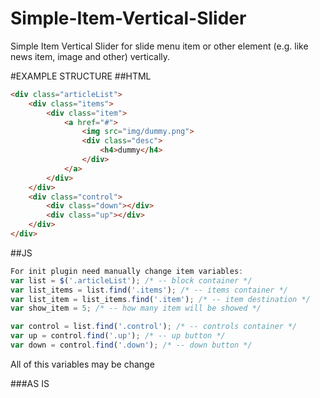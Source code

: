 # Simple-Item-Vertical-Slider
Simple Item Vertical Slider for slide menu item or other element (e.g. like news item, image and other) vertically.

#EXAMPLE STRUCTURE
##HTML
```html
<div class="articleList">
    <div class="items">
        <div class="item">
            <a href="#">
                <img src="img/dummy.png">
                <div class="desc">
                    <h4>dummy</h4>
                </div>
            </a>
        </div>
    </div>
    <div class="control">
        <div class="down"></div>
        <div class="up"></div>
    </div>
</div>
```
##JS
```javascript
For init plugin need manually change item variables:
var list = $('.articleList'); /* -- block container */
var list_items = list.find('.items'); /* -- items container */
var list_item = list_items.find('.item'); /* -- item destination */
var show_item = 5; /* -- how many item will be showed */

var control = list.find('.control'); /* -- controls container */
var up = control.find('.up'); /* -- up button */
var down = control.find('.down'); /* -- down button */
```

All of this variables may be change

###AS IS
